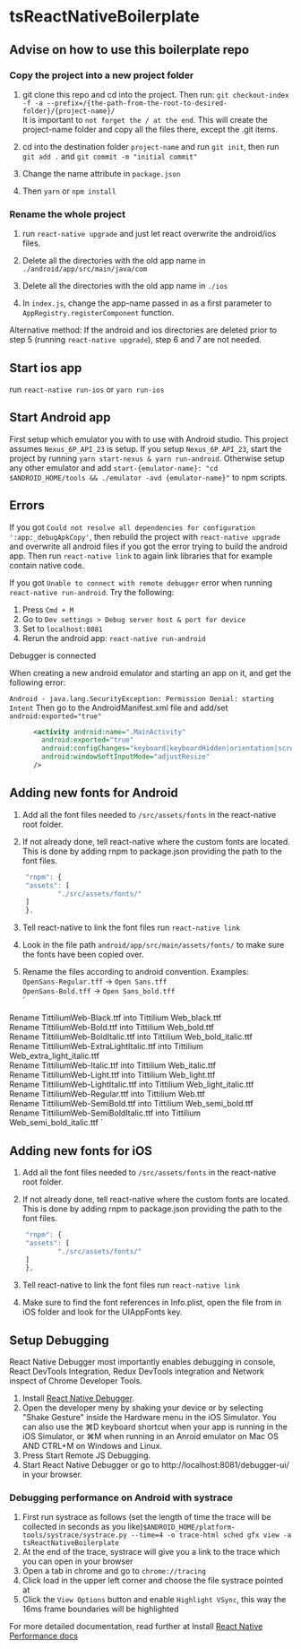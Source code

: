 # tsReactNativeBoilerplate

## Advise on how to use this boilerplate repo

### Copy the project into a new project folder
1. git clone this repo and cd into the project. Then run:
`git checkout-index -f -a --prefix=/{the-path-from-the-root-to-desired-folder}/{project-name}/`   
It is important to `not forget the / at the end`.
This will create the project-name folder and copy all the files there, except the .git items.

2. cd into the destination folder `project-name` and run `git init`, then run
`git add .` and `git commit -m "initial commit"`

3. Change the name attribute in `package.json`

4. Then `yarn` or `npm install`

### Rename the whole project

1. run `react-native upgrade` and just let react overwrite the android/ios files.

2. Delete all the directories with the old app name in `./android/app/src/main/java/com`

3. Delete all the directories with the old app name in `./ios`

4. In `index.js`, change the app-name passed in as a first parameter to `AppRegistry.registerComponent` function.

Alternative method: If the android and ios directories are deleted prior to step 5 (running `react-native upgrade`), step 6 and 7 are not needed.

## Start ios app
run `react-native run-ios` or `yarn run-ios`

## Start Android app
First setup which emulator you with to use with Android studio. This project assumes `Nexus_6P_API_23` is setup.
If you setup `Nexus_6P_API_23`, start the project by running `yarn start-nexus & yarn run-android`.
Otherwise setup any other emulator and add 
`start-{emulator-name}: "cd $ANDROID_HOME/tools && ./emulator -avd {emulator-name}"` to npm scripts.

## Errors
If you got `Could not resolve all dependencies for configuration ':app:_debugApkCopy'`, then rebuild the project with `react-native upgrade` and overwrite all android files if you got the error trying to build the android app. Then run `react-native link` to again link libraries that for example contain native code.

If you got `Unable to connect with remote debugger` error when running `react-native run-android`. Try the following:
1. Press `Cmd + M`
2. Go to `Dev settings > Debug server host & port for device`
3. Set to `localhost:8081`
4. Rerun the android app: `react-native run-android`

Debugger is connected

When creating a new android emulator and starting an app on it, and get the following error:

`Android - java.lang.SecurityException: Permission Denial: starting Intent`
Then go to the AndroidManifest.xml file and add/set `android:exported="true"`

```xml
      <activity android:name=".MainActivity"
        android:exported="true"
        android:configChanges="keyboard|keyboardHidden|orientation|screenSize"
        android:windowSoftInputMode="adjustResize"
      />
```

## Adding new fonts for Android
1. Add all the font files needed to `/src/assets/fonts` in the react-native root folder.

2. If not already done, tell react-native where the custom fonts are located. This is done by adding rnpm to package.json providing the path to the font files.

```javascript
	"rnpm": {
    "assets": [
			"./src/assets/fonts/"
    ]
	},
```

3. Tell react-native to link the font files
run `react-native link`

4. Look in the file path `android/app/src/main/assets/fonts/` to make sure the fonts have been copied over.

5. Rename the files according to android convention. Examples:   
`OpenSans-Regular.tff` -> `Open Sans.tff`  
`OpenSans-Bold.tff` -> `Open Sans_bold.tff`  
`

Rename TittiliumWeb-Black.ttf into Tittilium Web_black.ttf  
Rename TittiliumWeb-Bold.ttf into Tittilium Web_bold.ttf  
Rename TittiliumWeb-BoldItalic.ttf into Tittilium Web_bold_italic.ttf  
Rename TittiliumWeb-ExtraLightItalic.ttf into Tittilium   Web_extra_light_italic.ttf  
Rename TittiliumWeb-Italic.ttf into Tittilium Web_italic.ttf  
Rename TittiliumWeb-Light.ttf into Tittilium Web_light.ttf  
Rename TittiliumWeb-LightItalic.ttf into Tittilium Web_light_italic.ttf  
Rename TittiliumWeb-Regular.ttf into Tittilium Web.ttf  
Rename TittiliumWeb-SemiBold.ttf into Tittilium Web_semi_bold.ttf  
Rename TittiliumWeb-SemiBoldItalic.ttf into Tittilium Web_semi_bold_italic.ttf 
`

## Adding new fonts for iOS
1. Add all the font files needed to `/src/assets/fonts` in the react-native root folder.

2. If not already done, tell react-native where the custom fonts are located. This is done by adding rnpm to package.json providing the path to the font files.

```javascript
	"rnpm": {
    "assets": [
			"./src/assets/fonts/"
    ]
	},
```

3. Tell react-native to link the font files
run `react-native link`

4. Make sure to find the font references in Info.plist, open the file from in iOS folder and look for the UIAppFonts key.

## Setup Debugging
React Native Debugger most importantly enables debugging in console, React DevTools Integration, Redux DevTools integration and Network inspect of Chrome Developer Tools.

1. Install [React Native Debugger](https://github.com/jhen0409/react-native-debugger).
2. Open the developer meny by shaking your device or by selecting "Shake Gesture" inside the Hardware menu in the iOS Simulator. You can also use the ⌘D keyboard shortcut when your app is running in the iOS Simulator, or ⌘M when running in an Anroid emulator on Mac OS AND CTRL+M on Windows and Linux.
3. Press Start Remote JS Debugging.
4. Start React Native Debugger or go to http://localhost:8081/debugger-ui/ in your browser.

### Debugging performance on Android with systrace

1. First run systrace as follows (set the length of time the trace will be collected in seconds as you like)`$ANDROID_HOME/platform-tools/systrace/systrace.py --time=4 -o trace-html sched gfx view -a tsReactNativeBoilerplate`
2. At the end of the trace, systrace will give you a link to the trace which you can open in your browser
3. Open a tab in chrome and go to `chrome://tracing`
4. Click load in the upper left corner and choose the file systrace pointed at
5. Click the `View Options` button and enable `Highlight VSync`, this way the 16ms frame boundaries will be highlighted

For more detailed documentation, read further at Install [React Native Performance docs](https://facebook.github.io/react-native/docs/performance)


